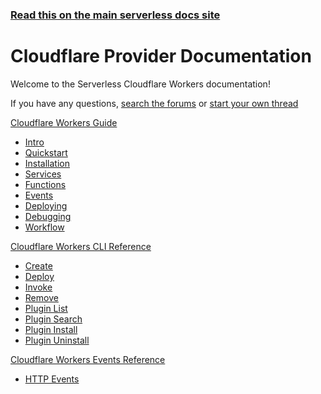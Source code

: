 <!--
title: Serverless - Cloudflare Workers Documentation
menuText: Cloudflare Workers
layout: Doc
-->

<!-- DOCS-SITE-LINK:START automatically generated  -->
### [Read this on the main serverless docs site](https://www.serverless.com/framework/docs/)
<!-- DOCS-SITE-LINK:END -->

# Cloudflare Provider Documentation

Welcome to the Serverless Cloudflare Workers documentation!

If you have any questions, [search the forums](https://forum.serverless.com?utm_source=framework-docs) or [start your own thread](https://forum.serverless.com?utm_source=framework-docs)

<div class="docsSections">
 <div class="docsSection">
   <div class="docsSectionHeader">
     <a href="./guide/">
       Cloudflare Workers Guide
     </a>
   </div>
   <div class="test">
     <ul>
       <li><a href="./guide/intro.md">Intro</a></li>
       <li><a href="./guide/quick-start.md">Quickstart</a></li>
       <li><a href="./guide/installation.md">Installation</a></li>
       <li><a href="./guide/services.md">Services</a></li>
       <li><a href="./guide/functions.md">Functions</a></li>
       <li><a href="./guide/events.md">Events</a></li>
       <li><a href="./guide/deploying.md">Deploying</a></li>
       <li><a href="./guide/debugging.md">Debugging</a></li>
       <li><a href="./guide/workflow.md">Workflow</a></li>
     </ul>
   </div>
 </div>

 <div class="docsSection">
   <div class="docsSectionHeader">
     <a href="./cli-reference/">
       Cloudflare Workers CLI Reference
     </a>
   </div>
   <div>
     <ul>
       <li><a href="./cli-reference/create.md">Create</a></li>
       <li><a href="./cli-reference/deploy.md">Deploy</a></li>
       <li><a href="./cli-reference/invoke.md">Invoke</a></li>
       <li><a href="./cli-reference/remove.md">Remove</a></li>
       <li><a href="./cli-reference/plugin-list.md">Plugin List</a></li>
       <li><a href="./cli-reference/plugin-search.md">Plugin Search</a></li>
       <li><a href="./cli-reference/plugin-install.md">Plugin Install</a></li>
       <li><a href="./cli-reference/plugin-uninstall.md">Plugin Uninstall</a></li>
     </ul>
   </div>
 </div>

 <div class="docsSection">
   <div class="docsSectionHeader">
     <a href="./events/">
       Cloudflare Workers Events Reference
     </a>
   </div>
   <div>
     <ul>
       <li><a href="./events/http.md">HTTP Events</a></li>
     </ul>
   </div>
 </div>
</div>
